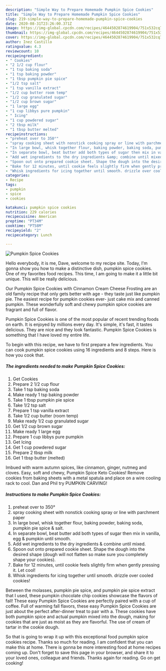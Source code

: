 ```yaml
---
description: "Simple Way to Prepare Homemade Pumpkin Spice Cookies"
title: "Simple Way to Prepare Homemade Pumpkin Spice Cookies"
slug: 219-simple-way-to-prepare-homemade-pumpkin-spice-cookies
date: 2020-08-31T23:26:00.371Z
image: https://img-global.cpcdn.com/recipes/4644502874619904/751x532cq70/pumpkin-spice-cookies-recipe-main-photo.jpg
thumbnail: https://img-global.cpcdn.com/recipes/4644502874619904/751x532cq70/pumpkin-spice-cookies-recipe-main-photo.jpg
cover: https://img-global.cpcdn.com/recipes/4644502874619904/751x532cq70/pumpkin-spice-cookies-recipe-main-photo.jpg
author: Inez Castillo
ratingvalue: 4.3
reviewcount: 10
recipeingredient:
- " Cookies"
- "2 1/2 cup flour"
- "1 tsp baking soda"
- "1 tsp baking powder"
- "1 tbsp pumpkin pie spice"
- "1/2 tsp salt"
- "1 tsp vanilla extract"
- "1/2 cup butter room temp"
- "1/2 cup granulated sugar"
- "1/2 cup brown sugar"
- "1 large egg"
- "1 cup libbys pure pumpkin"
- " Icing"
- "1 cup powdered sugar"
- "2 tbsp milk"
- "1 tbsp butter melted"
recipeinstructions:
- "preheat over to 350°"
- "spray cooking sheet with nonstick cooking spray or line with parchment paper"
- "In large bowl, whisk together flour, baking powder, baking soda, pumpkin pie spice &amp; salt."
- "In separate bowl, beat butter add both types of sugar then mix in vanilla, egg &amp; pumpkin until smooth."
- "Add wet ingredients to the dry ingredients &amp; combine until mixed."
- "Spoon out onto prepared cookie sheet. Shape the dough into the desired shape (dough will not flatten so make sure you completely shape your cookies)."
- "Bake for 12 minutes, until cookie feels slightly firm when gently pressing it. Let cool!"
- "Whisk ingredients for icing together until smooth. drizzle over cooled cookies!"
categories:
- Recipe
tags:
- pumpkin
- spice
- cookies

katakunci: pumpkin spice cookies 
nutrition: 229 calories
recipecuisine: American
preptime: "PT34M"
cooktime: "PT58M"
recipeyield: "2"
recipecategory: Lunch

---
```



![Pumpkin Spice Cookies](https://img-global.cpcdn.com/recipes/4644502874619904/751x532cq70/pumpkin-spice-cookies-recipe-main-photo.jpg)

Hello everybody, it is me, Dave, welcome to my recipe site. Today, I'm gonna show you how to make a distinctive dish, pumpkin spice cookies. One of my favorites food recipes. This time, I am going to make it a little bit unique. This will be really delicious.

Our Pumpkin Spice Cookies with Cinnamon Cream Cheese Frosting are an old family recipe that only gets better with age - they taste just like pumpkin pie. The easiest recipe for pumpkin cookies ever- just cake mix and canned pumpkin. These wonderfully soft and chewy pumpkin spice cookies are fragrant and full of flavor.

Pumpkin Spice Cookies is one of the most popular of recent trending foods on earth. It is enjoyed by millions every day. It's simple, it's fast, it tastes delicious. They are nice and they look fantastic. Pumpkin Spice Cookies is something that I have loved my entire life.


To begin with this recipe, we have to first prepare a few ingredients. You can cook pumpkin spice cookies using 16 ingredients and 8 steps. Here is how you cook that.

<!--inarticleads1-->

##### The ingredients needed to make Pumpkin Spice Cookies:

1. Get  Cookies
1. Prepare 2 1/2 cup flour
1. Take 1 tsp baking soda
1. Make ready 1 tsp baking powder
1. Take 1 tbsp pumpkin pie spice
1. Take 1/2 tsp salt
1. Prepare 1 tsp vanilla extract
1. Take 1/2 cup butter (room temp)
1. Make ready 1/2 cup granulated sugar
1. Get 1/2 cup brown sugar
1. Make ready 1 large egg
1. Prepare 1 cup libbys pure pumpkin
1. Get  Icing
1. Get 1 cup powdered sugar
1. Prepare 2 tbsp milk
1. Get 1 tbsp butter (melted)


Imbued with warm autumn spices, like cinnamon, ginger, nutmeg and cloves. Easy, soft and chewy, Pumpkin Spice Keto Cookies! Remove cookies from baking sheets with a metal spatula and place on a wire cooling rack to cool. Dan and Phil try PUMPKIN CARVING! 

<!--inarticleads2-->

##### Instructions to make Pumpkin Spice Cookies:

1. preheat over to 350°
1. spray cooking sheet with nonstick cooking spray or line with parchment paper
1. In large bowl, whisk together flour, baking powder, baking soda, pumpkin pie spice &amp; salt.
1. In separate bowl, beat butter add both types of sugar then mix in vanilla, egg &amp; pumpkin until smooth.
1. Add wet ingredients to the dry ingredients &amp; combine until mixed.
1. Spoon out onto prepared cookie sheet. Shape the dough into the desired shape (dough will not flatten so make sure you completely shape your cookies).
1. Bake for 12 minutes, until cookie feels slightly firm when gently pressing it. Let cool!
1. Whisk ingredients for icing together until smooth. drizzle over cooled cookies!


Between the molasses, pumpkin pie spice, and pumpkin pie spice extract that I used, these pumpkin chocolate chip cookies showcase the flavors of fall! These easy Pumpkin Spice Cookies are perfectly paired with a cup of coffee. Full of warming fall flavors, these easy Pumpkin Spice Cookies are just about the perfect after-dinner treat to pair with a. These cookies have both pumpkin spice and actual pumpkin mixed into the dough, making for cookies that are just as moist as they are flavorful. The use of cream of tartar in the cookie dough. 

So that is going to wrap it up with this exceptional food pumpkin spice cookies recipe. Thanks so much for reading. I am confident that you can make this at home. There is gonna be more interesting food at home recipes coming up. Don't forget to save this page in your browser, and share it to your loved ones, colleague and friends. Thanks again for reading. Go on get cooking!
